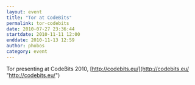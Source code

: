```yaml
---
layout: event
title: "Tor at CodeBits"
permalink: tor-codebits
date: 2010-07-27 23:36:44
startdate: 2010-11-11 12:00
enddate: 2010-11-13 12:59
author: phobos
category: event
---
```


Tor presenting at CodeBits 2010, [http://codebits.eu/](http://codebits.eu/ "http://codebits.eu/")
